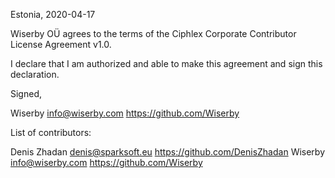 Estonia, 2020-04-17

Wiserby OÜ agrees to the terms of the Ciphlex Corporate Contributor License
Agreement v1.0.

I declare that I am authorized and able to make this agreement and sign this
declaration.

Signed,

Wiserby info@wiserby.com https://github.com/Wiserby

List of contributors:

Denis Zhadan denis@sparksoft.eu https://github.com/DenisZhadan
Wiserby info@wiserby.com https://github.com/Wiserby
